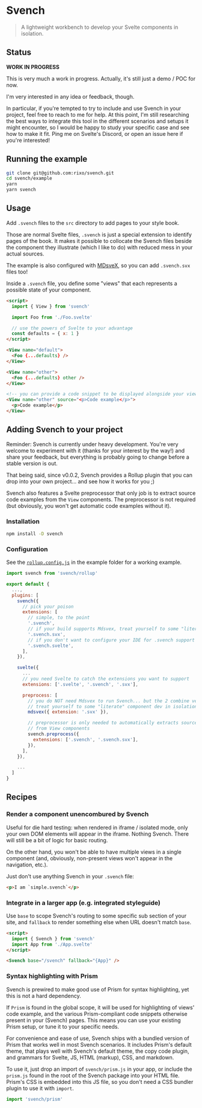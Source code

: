# Svench

> A lightweight workbench to develop your Svelte components in isolation.

## Status

**WORK IN PROGRESS**

This is very much a work in progress. Actually, it's still just a demo / POC for now.

I'm very interested in any idea or feedback, though.

In particular, if you're tempted to try to include and use Svench in your project, feel free to reach to me for help. At this point, I'm still researching the best ways to integrate this tool in the different scenarios and setups it might encounter, so I would be happy to study your specific case and see how to make it fit. Ping me on Svelte's Discord, or open an issue here if you're interested!

## Running the example

```bash
git clone git@github.com:rixo/svench.git
cd svench/example
yarn
yarn svench
```

## Usage

Add `.svench` files to the `src` directory to add pages to your style book.

Those are normal Svelte files, `.svench` is just a special extension to identify pages of the book. It makes it possible to collocate the Svench files beside the component they illustrate (which I like to do) with reduced mess in your actual sources.

The example is also configured with [MDsveX](https://github.com/pngwn/MDsveX), so you can add `.svench.svx` files too!

Inside a `.svench` file, you define some "views" that each represents a possible state of your component.

```html
<script>
  import { View } from 'svench'

  import Foo from './Foo.svelte'

  // use the powers of Svelte to your advantage
  const defaults = { x: 1 }
</script>

<View name="default">
  <Foo {...defaults} />
</View>

<View name="other">
  <Foo {...defaults} other />
</View>

<!-- you can provide a code snippet to be displayed alongside your view -->
<View name="other" source="<p>Code example</p>">
  <p>Code example</p>
</View>
```

## Adding Svench to your project

Reminder: Svench is currently under heavy development. You're very welcome to experiment with it (thanks for your interest by the way!) and share your feedback, but everything is probably going to change before a stable version is out.

That being said, since v0.0.2, Svench provides a Rollup plugin that you can drop into your own project... and see how it works for you ;)

Svench also features a Svelte preprocessor that only job is to extract source code examples from the `View` components. The preprocessor is not required (but obviously, you won't get automatic code examples without it).

### Installation

```bash
npm install -D svench
```

### Configuration

See the [`rollup.config.js`](./example/rollup.config.js) in the example folder for a working example.

```js
import svench from 'svench/rollup'

export default {
  ...,
  plugins: [
    svench({
      // pick your poison
      extensions: [
        // simple, to the point
        '.svench',
        // if your build supports Mdsvex, treat yourself to some "literate"
        '.svench.svx',
        // if you don't want to configure your IDE for .svench support
        '.svench.svelte',
      ],
    }),

    svelte({
      ...
      // you need Svelte to catch the extensions you want to support
      extensions: ['.svelte', '.svench', '.svx'],

      preprocess: [
        // you do NOT need Mdsvex to run Svench... but the 2 combine very well:
        // treat yourself to some "literate" component dev in isolation!
        mdsvex({ extension: '.svx' }),

        // preprocessor is only needed to automatically extracts source code
        // from View components
        svench.preprocess({
          extensions: ['.svench', '.svench.svx'],
        }),
      ],
    }),

    ...
  ]
}
```

## Recipes

### Render a component unencombured by Svench

Useful for die hard testing: when rendered in iframe / isolated mode, only your own DOM elements will appear in the iframe. Nothing Svench. There will still be a bit of logic for basic routing.

On the other hand, you won't be able to have multiple views in a single component (and, obviously, non-present views won't appear in the navigation, etc.).

Just don't use anything Svench in your `.svench` file:

```html
<p>I am `simple.svench`</p>
```

### Integrate in a larger app (e.g. integrated styleguide)

Use `base` to scope Svench's routing to some specific sub section of your site, and `fallback` to render something else when URL doesn't match `base`.

```html
<script>
  import { Svench } from 'svench'
  import App from './App.svelte'
</script>

<Svench base="/svench" fallback="{App}" />
```

### Syntax highlighting with Prism

Svench is prewired to make good use of Prism for syntax highlighting, yet this is not a hard dependency.

If `Prism` is found in the global scope, it will be used for highlighting of views' code example, and the various Prism-compliant code snippets otherwise present in your (Svench) pages. This means you can use your existing Prism setup, or tune it to your specific needs.

For convenience and ease of use, Svench ships with a bundled version of Prism that works well in most Svench scenarios. It includes Prism's default theme, that plays well with Svench's default theme, the copy code plugin, and grammars for Svelte, JS, HTML (markup), CSS, and markdown.

To use it, just drop an import of `svench/prism.js` in your app, or include the `prism.js` found in the root of the Svench package into your HTML file. Prism's CSS is embedded into this JS file, so you don't need a CSS bundler plugin to use it with `import`.

```js
import 'svench/prism'
```

